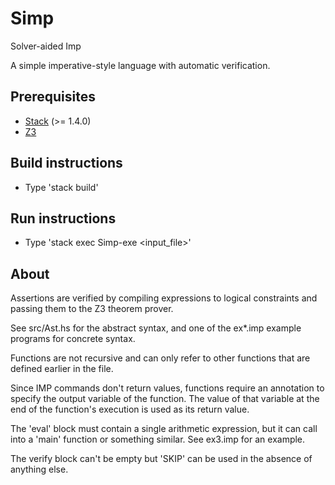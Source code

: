 # Simp
Solver-aided Imp

A simple imperative-style language with automatic verification.

## Prerequisites
* [Stack](https://docs.haskellstack.org/en/stable/README/) (>= 1.4.0)
* [Z3](https://github.com/Z3Prover/z3)

## Build instructions
* Type 'stack build'

## Run instructions
* Type 'stack exec Simp-exe <input_file>'

## About
Assertions are verified by compiling expressions to logical constraints
and passing them to the Z3 theorem prover.

See src/Ast.hs for the abstract syntax, and one of the ex*.imp example
programs for concrete syntax.

Functions are not recursive and can only refer to other functions that are
defined earlier in the file.

Since IMP commands don't return values, functions require an annotation
to specify the output variable of the function. The value of that
variable at the end of the function's execution is used as its return
value.

The 'eval' block must contain a single arithmetic expression, but it can
call into a 'main' function or something similar. See ex3.imp for an
example.

The verify block can't be empty but 'SKIP' can be used in the absence
of anything else.
